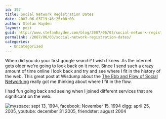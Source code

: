 ```yaml
---
id: 397
title: Social Network Registration Dates
date: 2007-06-03T19:46:25+00:00
author: Stefan Hayden
layout: post
guid: http://www.stefanhayden.com/blog/2007/06/03/social-network-registration-dates/
permalink: /2007/06/03/social-network-registration-dates/
categories:
  - Uncategorized
---
```

<p>When did you do your first google search? I wish I knew. As the internet gets older we're going to look back on it more. Since I send such a crazy amount of time online I look back and try and see where I fit in the history of the web. This great post at Wisdump about the <a href="http://wisdump.com/web/the-ebb-and-flow-of-social-networking/">The Ebb and Flow of Social Networking</a> really got me thinking about where I fit in the flow.</p>
<p>I had fun going back and seeing when I joined different services that are significant on the web.</p>
<p><img src="/blog/wp-content/networks.png" alt="myspace: sept 13, 1994, facebook: November 15, 1994 digg: april 25, 2005, youtube: december 31 2005, friendster: august 2004" />
</p>
